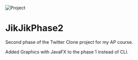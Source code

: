 ![Project](https://user-images.githubusercontent.com/70561692/116737228-37586e00-aa06-11eb-8ca3-72178bac0484.PNG)
# JikJikPhase2
Second phase of the Twitter Clone project for my AP course.

Added Graphics with JavaFX to the phase 1 instead of CLI.


